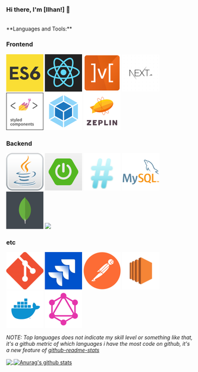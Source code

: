 ### Hi there, I'm [Ilhan!] 👋

<br />
**Languages and Tools:**  

### Frontend
<div>
<img src="./src/assets/img/ES6.jpg" width="100px">
<img src="./src/assets/img/react.png" width="100px">
<img src="./src/assets/img/mobx.png" width="100px">
<img src="./src/assets/img/nextjs.png" width="100px">
<img src="./src/assets/img/styled-components.png" width="100px">
<img src="./src/assets/img/webpack.png" width="100px">
<img src="./src/assets/img/zeplin.png" width="100px">
</div>

### Backend
<div> 
<img src="./src/assets/img/java.png" width="100px">
<img src="./src/assets/img/springboot.png" width="100px">
<img src="./src/assets/img/Expressjs.png" width="100px">
<img src="./src/assets/img/mysql.png" width="100px">
<img src="./src/assets/img/mongodb.png" width="100px">
<img src="https://t1.daumcdn.net/cfile/tistory/211B43475865B4201E" width="100px">
</div>

### etc
<div> 
<img src="./src/assets/img/git.png" width="100px">
<img src="./src/assets/img/jira.jpg" width="100px">
<img src="./src/assets/img/postman.png" width="100px">
<img src="./src/assets/img/amazon-ec2.png" width="100px">
<img src="./src/assets/img/docker.png" width="100px">
<img src="./src/assets/img/graphql.png" width="100px">
</div>


<!--- 
  if you have forked this to use on your profile, 
  Change the `github-readme-stats.jihunhong.vercel.app` to `github-readme-stats.vercel.app` 
--->

<!-- Change the `github-readme-stats.jihunhong.vercel.app` to `github-readme-stats.vercel.app`  -->

*NOTE: Top languages does not indicate my skill level or something like that, it's a github metric of which languages i have the most code on github, it's a new feature of [github-readme-stats](https://github.com/jihunhong/github-readme-stats)*

<a href="https://github.com/RyuIL/github-readme-stats">
  <img align="center" src="https://github-readme-stats.vercel.app/api/top-langs/?username=RyuIL&theme=default&hide_langs_below=1" />
</a>
<a href="https://github.com/RyuIL/github-readme-stats">
  <img align="center" src="https://github-readme-stats.anuraghazra1.vercel.app/api?username=RyuIL&show_icons=true&theme=default&line_height=27" alt="Anurag's github stats" />
</a>
